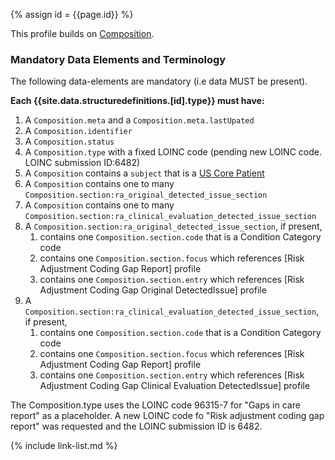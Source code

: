 
{% assign id = {{page.id}} %}
<div class="bg-success" markdown="1">

This profile builds on [Composition](https://www.hl7.org/fhir/composition.html).

### Mandatory Data Elements and Terminology

The following data-elements are mandatory (i.e data MUST be present).

**Each {{site.data.structuredefinitions.[id].type}} must have:**

1. A `Composition.meta` and a `Composition.meta.lastUpated`
1. A `Composition.identifier`
1. A `Composition.status`
1. A `Composition.type` with a fixed LOINC code (pending new LOINC code. LOINC submission ID:6482)
1. A `Composition` contains a `subject` that is a [US Core Patient](http://hl7.org/fhir/us/core/STU3.1.1/StructureDefinition-us-core-patient.html)
1. A `Composition` contains one to many `Composition.section:ra_original_detected_issue_section` 
1. A `Composition` contains one to many `Composition.section:ra_clinical_evaluation_detected_issue_section` 
1. A `Composition.section:ra_original_detected_issue_section`, if present, 
    1. contains one `Composition.section.code` that is a Condition Category code
    1. contains one `Composition.section.focus` which references [Risk Adjustment Coding Gap Report] profile
    1. contains one `Composition.section.entry` which references [Risk Adjustment Coding Gap Original DetectedIssue] profile
1. A `Composition.section:ra_clinical_evaluation_detected_issue_section`, if present,
    1. contains one `Composition.section.code` that is a Condition Category code
    1. contains one `Composition.section.focus` which references [Risk Adjustment Coding Gap Report] profile
    1. contains one `Composition.section.entry` which references [Risk Adjustment Coding Gap Clinical Evaluation DetectedIssue] profile

</div><!-- new-content -->

<div class="note-to-balloters" markdown="1">
The Composition.type uses the LOINC code 96315-7 for "Gaps in care report" as a placeholder. A new LOINC code fo "Risk adjustment coding gap report" was requested and the LOINC submission ID is 6482.
</div>

{% include link-list.md %}
